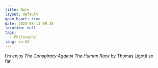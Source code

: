 ```yaml
---
title: Note
layout: default
open_heart: true
date: 2025-08-11 09:18
location: null
tags: 
  - Philosophy
lang: en-US
---
```


I’m enjoy _The Conspiracy Against The Human Race_ by Thomas Ligotti so far.
